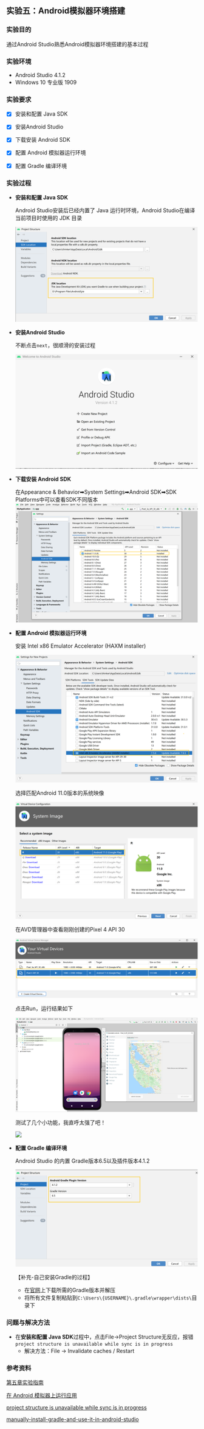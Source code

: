## 实验五：Android模拟器环境搭建

### **实验目的**

通过Android Studio熟悉Android模拟器环境搭建的基本过程

### **实验环境**
- Android Studio 4.1.2
-  Windows 10 专业版 1909

### **实验要求**

- [x]  安装和配置 Java SDK
- [x]  安装Android Studio
- [x]  下载安装 Android SDK
- [x] 配置 Android 模拟器运行环境
- [x] 配置 Gradle 编译环境



### **实验过程**

- **安装和配置 Java SDK**

  Android Studio安装后已经内置了 Java 运行时环境，Android Studio在编译当前项目时使用的 JDK 目录

  ![](./img/jdk.PNG)



- **安装Android Studio**

  不断点击`next`，很顺滑的安装过程

  ![](./img/安装AndroidStudio.PNG)





- **下载安装 Android SDK**

  在Appearance & Behavior➡System Settings➡Android SDK➡SDK Platforms中可以查看SDK不同版本![](./img/SDK版本.PNG)



- **配置 Android 模拟器运行环境**

  安装 Intel x86 Emulator Accelerator (HAXM installer)

  ![](./img/安装Accelerator.PNG)

  选择匹配Android 11.0版本的系统映像

  ![](./img/选择系统映像.PNG)

  在AVD管理器中查看刚刚创建的Pixel 4 API 30

  ![](./img/安装后的AVD管理器.PNG)

  点击Run，运行结果如下

  ![](./img/运行.PNG)

  测试了几个小功能，我直呼太强了吧！

  ![](./img/experience.gif)



- **配置 Gradle 编译环境**

   Android Studio 的内置 Gradle版本6.5以及插件版本4.1.2

  ![](./img/gradle-version.PNG)

  【补充-自己安装Gradle的过程】

  - 在[官网](https://services.gradle.org/distributions/)上下载所需的Gradle版本并解压
  - 将所有文件复制粘贴到`C:\Users\{USERNAME}\.gradle\wrapper\dists\`目录下





### **问题与解决方法**

- 在**安装和配置 Java SDK**过程中，点击File->Project Structure无反应，报错`project structure is unavailable while sync is in progress`
  - 解决方法：File -> Invalidate caches / Restart

### **参考资料**

[第五章实验指南](https://c4pr1c3.github.io/cuc-mis/chap0x05/exp.html)

[在 Android 模拟器上运行应用](https://developer.android.com/studio/run/emulator)

[project structure is unavailable while sync is in progress](https://stackoverflow.com/questions/47513196/gradle-project-sync-failed-on-android-studio-3-0-1)

[manually-install-gradle-and-use-it-in-android-studio](https://stackoverflow.com/questions/26254526/manually-install-gradle-and-use-it-in-android-studio)







